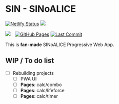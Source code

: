 # SIN - SINoALICE

[![Netlify Status](https://api.netlify.com/api/v1/badges/6ef47689-c7fe-4e9b-b47a-76ee9c0a899f/deploy-status)](https://app.netlify.com/sites/sin-sinoalice/deploys) ![](https://github.com/sofelfam/sin-sinoalice-v2/workflows/Build%20project%20and%20Run%20Lighthouse%20CI/badge.svg)

![](https://github.com/sofelfam/sin-sinoalice-v2/workflows/Lint/badge.svg)　[![GitHub Pages](https://github.com/sofelfam/sin-sinoalice-v2/actions/workflows/gh-pages.yml/badge.svg)](https://github.com/sofelfam/sin-sinoalice-v2/actions/workflows/gh-pages.yml) [![Last Commit](https://img.shields.io/github/last-commit/sofelfam/sin-sinoalice-v2)](https://github.com/sofelfam/sin-sinoalice-v2/commits/main)

This is **fan-made** SINoALICE Progressive Web App.

## WIP / To do list

- [ ] Rebuilding projects
  - [ ] PWA UI
  - [ ] **Pages**: calc/combo
  - [ ] **Pages**: calc/lifeforce
  - [ ] **Pages**: calc/timer

